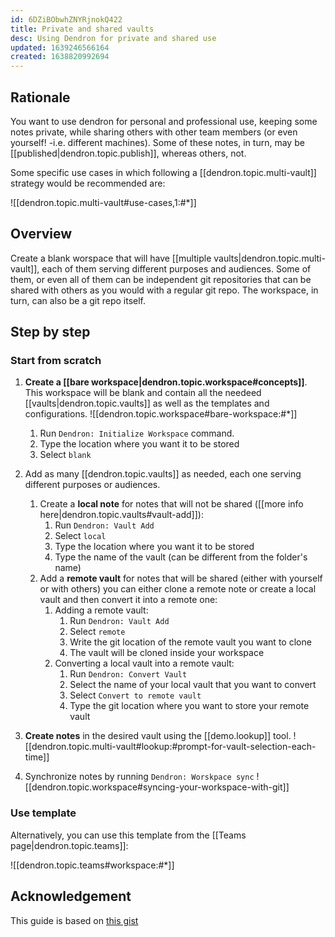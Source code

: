 ```yaml
---
id: 6DZiBObwhZNYRjnokQ422
title: Private and shared vaults
desc: Using Dendron for private and shared use
updated: 1639246566164
created: 1638820992694
---
```


## Rationale

You want to use dendron for personal and professional use, keeping some notes private, while sharing others with other team members (or even yourself! -i.e. different machines). Some of these notes, in turn, may be [[published|dendron.topic.publish]], whereas others, not.

Some specific use cases in which following a [[dendron.topic.multi-vault]] strategy would be recommended are:

![[dendron.topic.multi-vault#use-cases,1:#*]]

## Overview

Create a blank worspace that will have [[multiple vaults|dendron.topic.multi-vault]], each of them serving different purposes and audiences. Some of them, or even all of them can be independent git repositories that can be shared with others as you would with a regular git repo. The workspace, in turn, can also be a git repo itself.

## Step by step

### Start from scratch

1. **Create a [[bare workspace|dendron.topic.workspace#concepts]]**. This workspace will be blank and contain all the needeed [[vaults|dendron.topic.vaults]] as well as the templates and configurations.
   ![[dendron.topic.workspace#bare-workspace:#*]]
   1. Run `Dendron: Initialize Workspace` command.
   2. Type the location where you want it to be stored
   3. Select `blank`
2. Add as many [[dendron.topic.vaults]] as needed, each one serving different purposes or audiences.
   
   1. Create a **local note** for notes that will not be shared ([[more info here|dendron.topic.vaults#vault-add]]):
      1. Run `Dendron: Vault Add`
      2. Select `local`
      3. Type the location where you want it to be stored
      4. Type the name of the vault (can be different from the folder's name)
   2. Add a **remote vault** for notes that will be shared (either with yourself or with others) you can either clone a remote note or create a local vault and then convert it into a remote one:
      1. Adding a remote vault: 
         1. Run `Dendron: Vault Add`
         2. Select `remote`
         3. Write the git location of the remote vault you want to clone
         4. The vault will be cloned inside your workspace
      2. Converting a local vault into a remote vault:
         1. Run `Dendron: Convert Vault`
         2. Select the name of your local vault that you want to convert
         3. Select `Convert to remote vault`
         4. Type the git location where you want to store your remote vault
3. **Create notes** in the desired vault using the [[demo.lookup]] tool.
   ![[dendron.topic.multi-vault#lookup:#prompt-for-vault-selection-each-time]]
4. Synchronize notes by running `Dendron: Worskpace sync`
   ![[dendron.topic.workspace#syncing-your-workspace-with-git]]

### Use template

Alternatively, you can use this template from the [[Teams page|dendron.topic.teams]]:

![[dendron.topic.teams#workspace:#*]]


## Acknowledgement

This guide is based on [this gist](https://gist.github.com/kevinslin/0e0f13fedb43732e86938ab1033b7efd)



